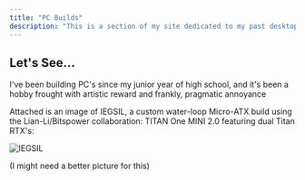 ```yaml
---
title: "PC Builds"
description: "This is a section of my site dedicated to my past desktop PC builds and experiences from each"
---
```


## Let's See...

I've been building PC's since my junior year of high school, and it's been a hobby frought with artistic reward and frankly, pragmatic annoyance 

Attached is an image of IEGSIL, a custom water-loop Micro-ATX build using the Lian-Li/Bitspower collaboration: TITAN One MINI 2.0 featuring dual Titan RTX's:

![IEGSIL](/pcbuilds/img/iegsil-demo-pic.jpeg)

(I might need a better picture for this)